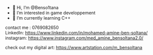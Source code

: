 - 👋 Hi, I’m @Benso1tana
- 👀 I’m interested in game developpement 
- 🌱 I’m currently learning C++

contact me : 
0769082650 
</br>
LinkedIn: https://www.linkedin.com/in/mohamed-amine-ben-soltana/
</br>
instagram: https://www.instagram.com/med_amine_bensoltana2.0/
</br>

check out my digital art:
https://www.artstation.com/m_bensoltana

<!---
Benso1tana/Benso1tana is a ✨ special ✨ repository because its `README.md` (this file) appears on your GitHub profile.
You can click the Preview link to take a look at your changes.
--->
